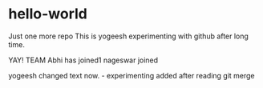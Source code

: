 # hello-world
Just one more repo
This is yogeesh experimenting with github after long time. 

YAY! TEAM 
Abhi has joined1
nageswar joined

yogeesh changed text now. - experimenting
added after reading git merge


